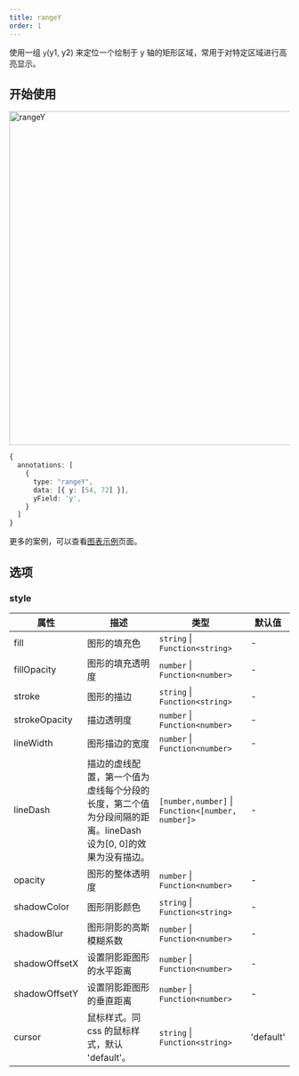 ```yaml
---
title: rangeY
order: 1
---
```


使用一组 `y`(y1, y2) 来定位一个绘制于 y 轴的矩形区域，常用于对特定区域进行高亮显示。

## 开始使用

<img alt="rangeY" src="https://mdn.alipayobjects.com/huamei_qa8qxu/afts/img/A*5KeuR781ubMAAAAAAAAAAAAADmJ7AQ/original" width="600" />

```ts
{
  annotations: [
    {
      type: "rangeY", 
      data: [{ y: [54, 72] }],
      yField: 'y',
    }
  ]
}
```

更多的案例，可以查看[图表示例](/examples)页面。

## 选项

### style

| 属性          | 描述                                                                                                          | 类型                                              | 默认值    |
| ------------- | ------------------------------------------------------------------------------------------------------------- | ------------------------------------------------- | --------- |
| fill          | 图形的填充色                                                                                                  | `string` \| `Function<string>`                    | -         |
| fillOpacity   | 图形的填充透明度                                                                                              | `number` \| `Function<number>`                    | -         |
| stroke        | 图形的描边                                                                                                    | `string` \| `Function<string>`                    | -         |
| strokeOpacity | 描边透明度                                                                                                    | `number` \| `Function<number>`                    | -         |
| lineWidth     | 图形描边的宽度                                                                                                | `number` \| `Function<number>`                    | -         |
| lineDash      | 描边的虚线配置，第一个值为虚线每个分段的长度，第二个值为分段间隔的距离。lineDash 设为[0, 0]的效果为没有描边。 | `[number,number]` \| `Function<[number, number]>` | -         |
| opacity       | 图形的整体透明度                                                                                              | `number` \| `Function<number>`                    | -         |
| shadowColor   | 图形阴影颜色                                                                                                  | `string` \| `Function<string>`                    | -         |
| shadowBlur    | 图形阴影的高斯模糊系数                                                                                        | `number` \| `Function<number>`                    | -         |
| shadowOffsetX | 设置阴影距图形的水平距离                                                                                      | `number` \| `Function<number>`                    | -         |
| shadowOffsetY | 设置阴影距图形的垂直距离                                                                                      | `number` \| `Function<number>`                    | -         |
| cursor        | 鼠标样式。同 css 的鼠标样式，默认 'default'。                                                                 | `string` \| `Function<string>`                    | 'default' |
